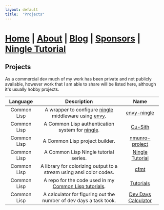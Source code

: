 ```yaml
---
layout: default
title:  "Projects"
---
```


# [Home](index.markdown) | [About](about.markdown) | [Blog](blog.markdown) | [Sponsors](sponsors.markdown) | [Ningle Tutorial](/2024/12/29/ningle-1.html)

## Projects

As a commercial dev much of my work has been private and not publicly available, however work that I am able to share will be listed here, although it's usually hobby projects.

| Language    | Description                                                                                                       | Name                                                                 |
|:-----------:|:-----------------------------------------------------------------------------------------------------------------:|:--------------------------------------------------------------------:|
| Common Lisp | A wrapper to configure [ningle](https://github.com/fukamachi/ningle) middleware using [envy](https://github.com/fukamachi/envy).                                                                                        | [envy-ningle](https://github.com/nmunro/envy-ningle)                 |
| Common Lisp | A Common Lisp authentication system for [ningle](https://github.com/fukamachi/ningle).                            | [Cu-Sith](https://github.com/nmunro/cu-sith/)                        |
| Common Lisp | A Common Lisp project builder.                                                                                    | [nmunro-project](https://github.com/nmunro/nmunro-project)           |
| Common Lisp | A Common Lisp Ningle tutorial series.                                                                             | [Ningle Tutorial](https://nmunro.github.io/2024/12/29/ningle-1.html) |
| Common Lisp | A library for colorizing output to a stream using ansi color codes.                                               | [cfmt](https://github.com/nmunro/cfmt)                               |
| Common Lisp | A repo for the code used in my [Common Lisp tutorials](https://www.youtube.com/channel/UC1J47RqBfY6VgLUZ5YSYkqw). | [Tutorials](https://github.com/nmunro/cl-tutorials)                  |
| Common Lisp | A calculator for figuring out the number of dev days a task took. | [Dev Days Calculator](https://github.com/nmunro/dev-days-calculator) |
